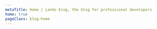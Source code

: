 ```yaml
---
metaTitle: Home | Lando blog, the blog for professional developers
home: true
pageClass: blog-home
---
```

